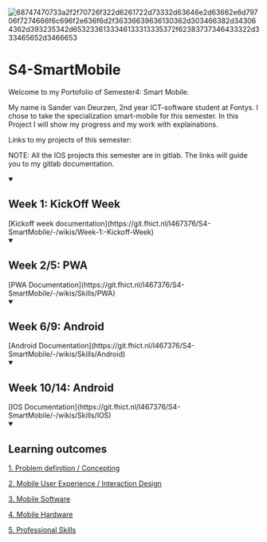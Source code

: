 ![68747470733a2f2f70726f322d6261722d73332d63646e2d63662e6d79706f7274666f6c696f2e636f6d2f36336639636130362d303466382d343064362d393235342d6532336133346133313335372f62383737346433322d333465652d3466653](https://user-images.githubusercontent.com/73832880/173546715-b33d7359-663f-4743-8fe4-805538514433.gif)

# S4-SmartMobile
Welcome to my Portofolio of Semester4: Smart Mobile.

My name is Sander van Deurzen, 2nd year ICT-software student at Fontys. I chose to take the specialization smart-mobile for this semester. In this Project I will show my progress and my work with explainations.

Links to my projects of this semester:

NOTE: All the IOS projects this semester are in gitlab. The links will guide you to my gitlab documentation.

<details open>
    <summary><h2>Week 1: KickOff Week</h2></summary>
[Kickoff week documentation](https://git.fhict.nl/I467376/S4-SmartMobile/-/wikis/Week-1:-Kickoff-Week)
</details> 
<details open>
    <summary><h2>Week 2/5: PWA</h2></summary>
[PWA Documentation](https://git.fhict.nl/I467376/S4-SmartMobile/-/wikis/Skills/PWA)
</details>
<details open>
    <summary><h2>Week 6/9: Android</h2></summary>
[Android Documentation](https://git.fhict.nl/I467376/S4-SmartMobile/-/wikis/Skills/Android)
</details>
<details open>
    <summary><h2>Week 10/14: Android</h2></summary>
[IOS Documentation](https://git.fhict.nl/I467376/S4-SmartMobile/-/wikis/Skills/IOS)
</details>
<details open>
    <summary><h2>Learning outcomes</h2></summary>

[1. Problem definition / Concepting](https://git.fhict.nl/I467376/S4-SmartMobile/-/wikis/Learning-outcomes/Problem-Definition)

[2. Mobile User Experience / Interaction Design](https://git.fhict.nl/I467376/S4-SmartMobile/-/wikis/Learning-outcomes/User-Experience-and-Interaction-Design)

[3. Mobile Software](https://git.fhict.nl/I467376/S4-SmartMobile/-/wikis/Learning-outcomes/Mobile-Software)

[4. Mobile Hardware](https://git.fhict.nl/I467376/S4-SmartMobile/-/wikis/Learning-outcomes/Mobile-Hardware)

[5. Professional Skills](https://git.fhict.nl/I467376/S4-SmartMobile/-/wikis/Learning-outcomes/professional-Skills)
</details>
